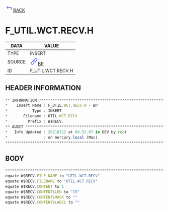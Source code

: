 <img src="../.resources/themes/unicons-line-6563ff/corner-up-left-alt.svg" alt="BACK" width="25" />[BACK](../DOCS/BP.md)  
# F_UTIL.WCT.RECV.H  
|DATA|VALUE|
| --- | --- |
|TYPE|INSERT|
|SOURCE|<img src="../.resources/themes/unicons-line-6563ff/link.svg" alt="BP" width="25" />[BP](../DOCS/BP.md)|
|ID|F_UTIL.WCT.RECV.H|
    
    
## HEADER INFORMATION  
```javascript
** INFORMATION ****************************************************************
*    Insert Name : F_UTIL.WCT.RECV.H - BP
*           Type : INSERT
*       Filename : UTIL.WCT.RECV
*         Prefix : W$RECV.
** AUDIT **********************************************************************
*   Info Updated : 20210322 at 09.52.07 in DEV by root
*                : on mercury.local (Mac)
*******************************************************************************
```
## BODY  
```javascript
*******************************************************************************
equate W$RECV.FILE.NAME to "UTIL.WCT.RECV"
equate W$RECV.FILENAME to "UTIL.WCT.RECV"
equate W$RECV.CONTENT to 1
equate W$RECV.CONTENT$LEN to "15"
equate W$RECV.CONTENT$MASK to ""
equate W$RECV.CONTENT$LABEL to ""
```
